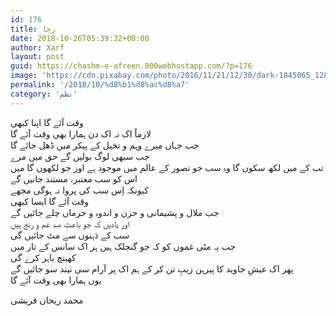 ```yaml
---
id: 176
title: رجا
date: 2018-10-26T05:39:32+00:00
author: Xarf
layout: post
guid: https://chashm-e-afreen.000webhostapp.com/?p=176
image: 'https://cdn.pixabay.com/photo/2016/11/21/12/30/dark-1845065_1280.jpg'
permalink: '/2018/10/%d8%b1%d8%ac%d8%a7'
category: 'نظم'
---
```


وقت آئے گا اپنا کبھی  
لازماً اک نہ اک دن ہمارا بھی وقت آئے گا  
جب جہاں میرے وہم و تخیل کے پیکر میں ڈھل جائے گا  
جب سبھی لوگ بولیں گے حق میں مرے  
تب کے میں لکھ سکوں گا وہ سب جو تصور کے عالم میں موجود ہے
اور جو لکھوں گا میں اس کو سب معتبر، مستند جانیں گے  <br /> 
 کیونکہ اِس سب کی پروا نہ ہوگی مجھے  
وقت آئے گا ایسا کبھی  
جب ملال و پشیمانی و حزن و اندوہ و حرماں چلے جائیں گے  
اور یادیں کہ جو باعثِ صد غم و رنج ہیں  
سب کے ذہنوں سے مٹ جائیں گی  
جب یہ مٹی غموں کو کہ جو گنجلک ہیں ہر اک سانس کے تار میں  
کھینچ باہر کرے گی  
پھر اک عیشِ جاوید کا پیرہن زیبِ تن کر کے ہم اک پر آرام سی نیند سو جائیں گے  
یوں ہمارا بھی وقت آئے گا  

محمد ریحان قریشی
